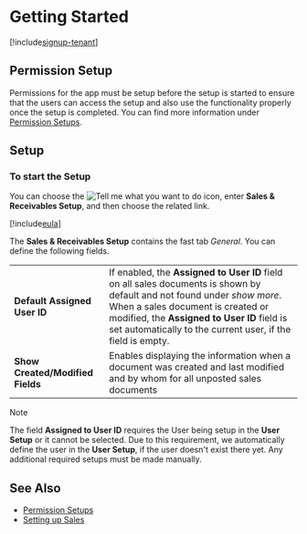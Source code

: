 # Getting Started

[!include[signup-tenant](../includes/signup-tenant.md)]

## Permission Setup

Permissions for the app must be setup before the setup is started to ensure that the users can access the setup and also use the functionality properly once the setup is completed. You can find more information under [Permission Setups](../permission-setups.md).

## Setup

### To start the Setup

You can choose the ![Tell me what you want to do](/images/magnifying-glass.gif) icon, enter **Sales & Receivables Setup**, and then choose the related link.

[!include[eula](../../includes/eula-page.md)]

The **Sales & Receivables Setup** contains the fast tab *General*. You can define the following fields.

|                                  |                                                                         |
|----------------------------------|-------------------------------------------------------------------------|
| **Default Assigned User ID**     | If enabled, the **Assigned to User ID** field on all sales documents is shown by default and not found under *show more*. When a sales document is created or modified, the **Assigned to User ID** field is set automatically to the current user, if the field is empty. |
| **Show Created/Modified Fields** | Enables displaying the information when a document was created and last modified and by whom for all unposted sales documents |

> [!NOTE]
> The field **Assigned to User ID** requires the User being setup in the **User Setup** or it cannot be selected. Due to this requirement, we automatically define the user in the **User Setup**, if the user doesn't exist there yet. Any additional required setups must be made manually.

## See Also

- [Permission Setups](../permission-setups.md)
- [Setting up Sales](https://learn.microsoft.com/en-US/dynamics365/business-central/sales-setup-sales)
